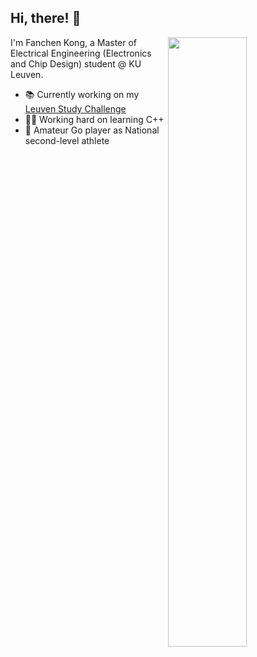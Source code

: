 ## Hi, there! :wave: 

<img align="right" width="50%" src="https://github-readme-stats.vercel.app/api?username=Fanchen-Kong&show_icons=true&theme=dark">

I'm Fanchen Kong, a Master of Electrical Engineering (Electronics and Chip Design) student @ KU Leuven.

- 📚 Currently working on my [Leuven Study Challenge](https://github.com/Fanchen-Kong/Study-Challenge)
- 👨‍💻 Working hard on learning C++
- 🐶 Amateur Go player as National second-level athlete

